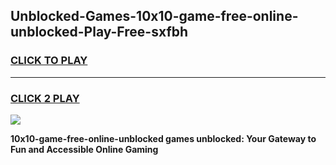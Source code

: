 
## Unblocked-Games-10x10-game-free-online-unblocked-Play-Free-sxfbh
<h3>
<a href="https://premium76.site?title=10x10-game-free-online-unblocked&ref=23A">CLICK TO PLAY</a></h3>
<hr>

<h3>
<a href="https://premium76.site?title=10x10-game-free-online-unblocked&ref=23A">CLICK 2 PLAY</a>
  
</h3>

<a href="https://premium76.site?title=10x10-game-free-online-unblocked&ref=23A"><img src="https://clearcache.store/games.png"></a>


**10x10-game-free-online-unblocked games unblocked: Your Gateway to Fun and Accessible Online Gaming**
